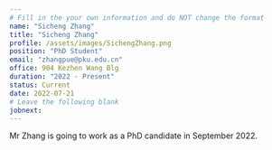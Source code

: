 ```yaml
---
# Fill in the your own information and do NOT change the format
name: "Sicheng Zhang"
title: "Sicheng Zhang"
profile: /assets/images/SichengZhang.png
position: "PhD Student"
email: "zhangpue@pku.edu.cn"
office: 904 Kezhen Wang Blg
duration: "2022 - Present"
status: Current
date: 2022-07-21
# Leave the following blank
jobnext: 
---
```


Mr Zhang is going to work as a PhD candidate in September 2022. 

